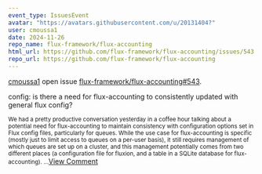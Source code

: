 ```yaml
---
event_type: IssuesEvent
avatar: "https://avatars.githubusercontent.com/u/20131404?"
user: cmoussa1
date: 2024-11-26
repo_name: flux-framework/flux-accounting
html_url: https://github.com/flux-framework/flux-accounting/issues/543
repo_url: https://github.com/flux-framework/flux-accounting
---
```


<a href='https://github.com/cmoussa1' target='_blank'>cmoussa1</a> open issue <a href='https://github.com/flux-framework/flux-accounting/issues/543' target='_blank'>flux-framework/flux-accounting#543</a>.

<p>config: is there a need for flux-accounting to consistently updated with general flux config?</p><small>We had a pretty productive conversation yesterday in a coffee hour talking about a potential need for flux-accounting to maintain consistency with configuration options set in Flux config files, particularly for queues. While the use case for flux-accounting is specific (mostly just to limit access to queues on a per-user basis), it still requires management of which queues are set up on a cluster, and this management potentially comes from two different places (a configuration file for fluxion, and a table in a SQLite database for flux-accounting)....</small><a href='https://github.com/flux-framework/flux-accounting/issues/543' target='_blank'>View Comment</a>
